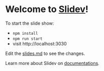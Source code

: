 # Welcome to [Slidev](https://github.com/slidevjs/slidev)!

To start the slide show:

- `npm install`
- `npm run start`
- visit http://localhost:3030

Edit the [slides.md](./01-vcs-intro) to see the changes.

Learn more about Slidev on [documentations](https://sli.dev/).
